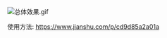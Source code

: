 ![总体效果.gif](https://upload-images.jianshu.io/upload_images/13519092-8010b566537c77a7.gif?imageMogr2/auto-orient/strip)

使用方法: https://www.jianshu.com/p/cd9d85a2a01a
